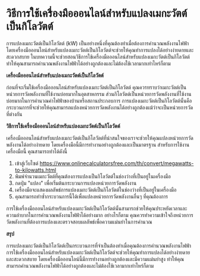 วิธีการใช้เครื่องมือออนไลน์สำหรับแปลงเมกะวัตต์เป็นกิโลวัตต์
===========================================================

การแปลงเมกะวัตต์เป็นกิโลวัตต์ (kW) เป็นอย่างหนึ่งที่คุณต้องทำเมื่อต้องการคำนวณพลังงานไฟฟ้า โดยเครื่องมือออนไลน์สำหรับแปลงเมกะวัตต์เป็นกิโลวัตต์จะช่วยให้คุณทำการแปลงได้อย่างง่ายดายและสะดวกสบาย ในบทความนี้จะช่วยสอนวิธีการใช้เครื่องมือออนไลน์สำหรับแปลงเมกะวัตต์เป็นกิโลวัตต์ ทำให้คุณสามารถคำนวณพลังงานไฟฟ้าได้อย่างถูกต้องและไม่ต้องใช้เวลามากเท่าไหร่ก็ตาม

**เครื่องมือออนไลน์สำหรับแปลงเมกะวัตต์เป็นกิโลวัตต์**

ก่อนที่จะเริ่มใช้เครื่องมือออนไลน์สำหรับแปลงเมกะวัตต์เป็นกิโลวัตต์ คุณควรทราบว่าเมกะวัตต์เป็นหน่วยการวัดพลังงานที่ใช้งานบ่อยมากในอุตสาหกรรม ส่วนกิโลวัตต์เป็นหน่วยการวัดพลังงานที่ใช้งานบ่อยมากในการคำนวณค่าไฟฟ้าของบ้านหรือสถานประกอบการ การแปลงเมกะวัตต์เป็นกิโลวัตต์นั้นคือกระบวนการที่จะช่วยให้คุณสามารถแปลงหน่วยการวัดพลังงานได้อย่างถูกต้องแม้ว่าจะเป็นหน่วยการวัดที่ต่างกัน

**วิธีการใช้เครื่องมือออนไลน์สำหรับแปลงเมกะวัตต์เป็นกิโลวัตต์**

เครื่องมือออนไลน์สำหรับแปลงเมกะวัตต์เป็นกิโลวัตต์ที่น่าสนใจของเราจะช่วยให้คุณแปลงหน่วยการวัดพลังงานได้อย่างง่ายดาย โดยเครื่องมือนี้มีการทำงานอย่างถูกต้องและเป็นมาตรฐาน สำหรับการใช้งานเครื่องมือนี้ คุณสามารถทำได้ดังนี้

1. เข้าสู่เว็บไซต์ <https://www.onlinecalculatorsfree.com/th/convert/megawatts-to-kilowatts.html>
2. พิมพ์จำนวนเมกะวัตต์ที่คุณต้องการแปลงเป็นกิโลวัตต์ในช่องว่างที่เป็นอยู่ในเครื่องมือ
3. กดปุ่ม "แปลง" เพื่อเริ่มต้นกระบวนการแปลงหน่วยการวัดพลังงาน
4. เครื่องมือจะแสดงผลลัพธ์การแปลงเมกะวัตต์เป็นกิโลวัตต์ในช่องว่างที่เป็นอยู่ในเครื่องมือ
5. คุณสามารถทำซ้ำกระบวนการนี้ได้เพื่อแปลงหน่วยการวัดพลังงานอื่นๆ ที่คุณต้องการ

การใช้เครื่องมือออนไลน์สำหรับแปลงเมกะวัตต์เป็นกิโลวัตต์นั้นสามารถช่วยให้คุณประหยัดเวลาและความลำบากในการคำนวณพลังงานไฟฟ้าได้อย่างมาก อย่างไรก็ตาม คุณควรทำความเข้าใจถึงหน่วยการวัดพลังงานที่ต้องการแปลงและตรวจสอบผลลัพธ์เพื่อความแม่นยำในการคำนวณ

**สรุป**

การแปลงเมกะวัตต์เป็นกิโลวัตต์เป็นกระบวนการที่จำเป็นต้องทำเมื่อคุณต้องการคำนวณพลังงานไฟฟ้า การใช้เครื่องมือออนไลน์สำหรับแปลงเมกะวัตต์เป็นกิโลวัตต์จะช่วยให้คุณทำการแปลงได้อย่างง่ายดายและสะดวกสบาย โดยเครื่องมือออนไลน์นี้มีการทำงานอย่างถูกต้องและมีความแม่นยำสูง ทำให้คุณสามารถคำนวณพลังงานไฟฟ้าได้อย่างถูกต้องและไม่ต้องใช้เวลามากเท่าไหร่ก็ตาม